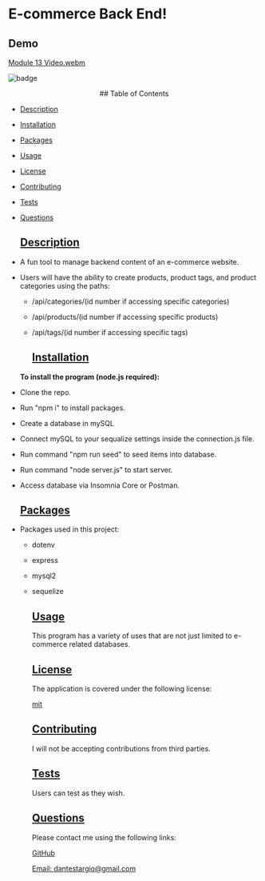  # E-commerce Back End!
 
 ## Demo
 
[Module 13 Video.webm](https://user-images.githubusercontent.com/105169042/179899404-9c822f2a-7405-45f5-b1f4-564ccc3e0caa.webm)


![badge](https://img.shields.io/badge/license-mit-blue)

<p align="center">
    ## Table of Contents
  
* [Description](#description)
* [Installation](#installation)
* [Packages](#table-of-contents)
* [Usage](#usage)
* [License](#license)
* [Contributing](#contributing)
* [Tests](#tests)
* [Questions](#questions)
    
    ## [Description](#table-of-contents)

- A fun tool to manage backend content of an e-commerce website.
- Users will have the ability to create products, product tags, and product categories using the paths:
  - /api/categories/(id number if accessing specific categories)
  - /api/products/(id number if accessing specific products)
  - /api/tags/(id number if accessing specific tags)

    ## [Installation](#table-of-contents)
  <b>To install the program (node.js required):</b>
 - Clone the repo.
 - Run "npm i" to install packages.
 - Create a database in mySQL
 - Connect mySQL to your sequalize settings inside the connection.js file.
 - Run command "npm run seed" to seed items into database.
 - Run command "node server.js" to start server.
 - Access database via Insomnia Core or Postman.
 
    ## [Packages](#table-of-contents)

- Packages used in this project:
  - dotenv
  - express
  - mysql2
  - sequelize
  
    ## [Usage](#table-of-contents)
  
    This program has a variety of uses that are not just limited to e-commerce related databases.
    
    ## [License](#table-of-contents)
  
    The application is covered under the following license:
  
    [mit](https://choosealicense.com/licenses/mit)
  
    ## [Contributing](#table-of-contents)
    
    I will not be accepting contributions from third parties.
  
    ## [Tests](#table-of-contents)
  
    Users can test as they wish.
  
    ## [Questions](#table-of-contents)
  
    Please contact me using the following links:
  
    [GitHub](https://github.com/modjeska)
  
    [Email: dantestargio@gmail.com](mailto:dantestargio@gmail.com)

</p>
